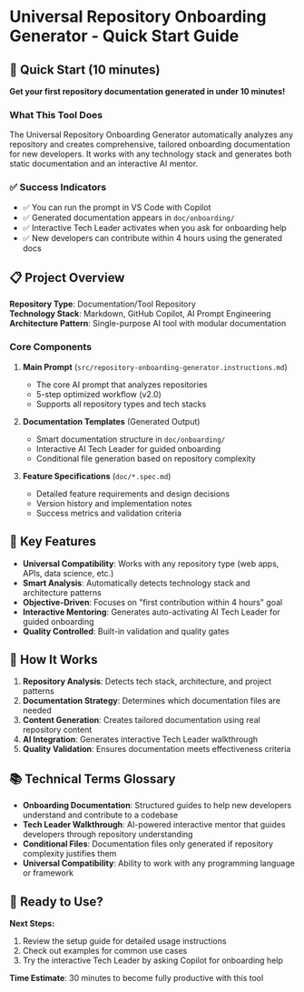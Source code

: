 # Universal Repository Onboarding Generator - Quick Start Guide

## 🚀 Quick Start (10 minutes)

**Get your first repository documentation generated in under 10 minutes!**

### What This Tool Does

The Universal Repository Onboarding Generator automatically analyzes any repository and creates comprehensive, tailored onboarding documentation for new developers. It works with any technology stack and generates both static documentation and an interactive AI mentor.

### ✅ Success Indicators

- ✅ You can run the prompt in VS Code with Copilot
- ✅ Generated documentation appears in `doc/onboarding/`
- ✅ Interactive Tech Leader activates when you ask for onboarding help
- ✅ New developers can contribute within 4 hours using the generated docs

## 📋 Project Overview

**Repository Type**: Documentation/Tool Repository  
**Technology Stack**: Markdown, GitHub Copilot, AI Prompt Engineering  
**Architecture Pattern**: Single-purpose AI tool with modular documentation

### Core Components

1. **Main Prompt** (`src/repository-onboarding-generator.instructions.md`)

   - The core AI prompt that analyzes repositories
   - 5-step optimized workflow (v2.0)
   - Supports all repository types and tech stacks

2. **Documentation Templates** (Generated Output)

   - Smart documentation structure in `doc/onboarding/`
   - Interactive AI Tech Leader for guided onboarding
   - Conditional file generation based on repository complexity

3. **Feature Specifications** (`doc/*.spec.md`)
   - Detailed feature requirements and design decisions
   - Version history and implementation notes
   - Success metrics and validation criteria

## 🎯 Key Features

- **Universal Compatibility**: Works with any repository type (web apps, APIs, data science, etc.)
- **Smart Analysis**: Automatically detects technology stack and architecture patterns
- **Objective-Driven**: Focuses on "first contribution within 4 hours" goal
- **Interactive Mentoring**: Generates auto-activating AI Tech Leader for guided onboarding
- **Quality Controlled**: Built-in validation and quality gates

## 🔄 How It Works

1. **Repository Analysis**: Detects tech stack, architecture, and project patterns
2. **Documentation Strategy**: Determines which documentation files are needed
3. **Content Generation**: Creates tailored documentation using real repository content
4. **AI Integration**: Generates interactive Tech Leader walkthrough
5. **Quality Validation**: Ensures documentation meets effectiveness criteria

## 📚 Technical Terms Glossary

- **Onboarding Documentation**: Structured guides to help new developers understand and contribute to a codebase
- **Tech Leader Walkthrough**: AI-powered interactive mentor that guides developers through repository understanding
- **Conditional Files**: Documentation files only generated if repository complexity justifies them
- **Universal Compatibility**: Ability to work with any programming language or framework

## 🚀 Ready to Use?

**Next Steps:**

1. Review the setup guide for detailed usage instructions
2. Check out examples for common use cases
3. Try the interactive Tech Leader by asking Copilot for onboarding help

**Time Estimate**: 30 minutes to become fully productive with this tool
